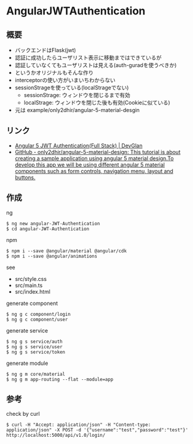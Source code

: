 # AngularJWTAuthentication

## 概要

* バックエンドはFlask(jwt)
* 認証に成功したらユーザリスト表示に移動まではできているが
* 認証していなくてもユーザリストは見える(auth-guradを使うべきか)
* というかオリジナルもそんな作り
* interceptorの使い方がいまいちわからない
* sessionStrageを使っている(localStrageでない)
    - sessionStrage: ウィンドウを閉じるまで有効
    - localStrage: ウィンドウを閉じた後も有効(Cookieに似ている)
* 元は example/only2dhir/angular-5-material-desgin

## リンク

* [Angular 5 JWT Authentication\(Full Stack\) \| DevGlan](https://www.devglan.com/spring-security/angular-jwt-authentication)
* [GitHub \- only2dhir/angular\-5\-material\-design: This tutorial is about creating a sample application using angular 5 material design\.To develop this app we will be using different angular 5 material components such as form controls, navigation menu, layout and buttons\.](https://github.com/only2dhir/angular-5-material-design)

## 作成

ng

    $ ng new angular-JWT-Authentication
    $ cd angular-JWT-Authentication
    
npm

    $ npm i --save @angular/material @angular/cdk
    $ npm i --save @angular/animations

see

* src/style.css
* src/main.ts
* src/index.html

generate component

    $ ng g c component/login
    $ ng g c component/user

generate service

    $ ng g s service/auth
    $ ng g s service/user
    $ ng g s service/token

generate module

    $ ng g m core/material
    $ ng g m app-routing --flat --module=app

## 参考

check by curl

    $ curl -H "Accept: application/json" -H "Content-type: application/json" -X POST -d '{"username":"test","password":"test"}' http://localhost:5000/api/v1.0/login/
